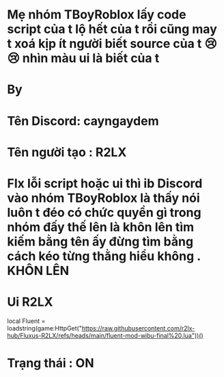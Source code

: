 # Mẹ nhóm TBoyRoblox lấy code script của t  lộ hết của t rồi cũng may t xoá kịp ít người biết source của t 😢😢 nhìn màu ui là biết của t
# By 
# Tên Discord: cayngaydem
# Tên người tạo : R2LX
# FIx lỗi script hoặc ui thì ib Discord vào nhóm TBoyRoblox là thấy nói luôn t đéo có chức quyền gì trong nhóm đấy thế lên là khôn lên tìm kiếm bằng tên ấy đừng tìm bằng cách kéo từng thằng hiểu không . KHÔN LÊN 
# Ui R2LX 

local Fluent = loadstring(game:HttpGet("https://raw.githubusercontent.com/r2lx-hub/Fluxus-R2LX/refs/heads/main/fluent-mod-wibu-final%20.lua"))()

# Trạng thái : ON
